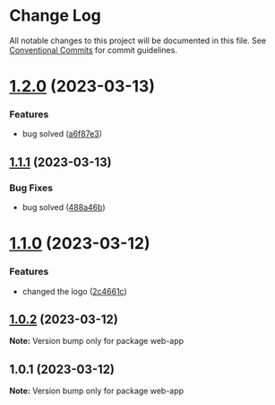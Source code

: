# Change Log

All notable changes to this project will be documented in this file.
See [Conventional Commits](https://conventionalcommits.org) for commit guidelines.

# [1.2.0](https://github.com/isurum-cv/lerna/compare/v1.1.1...v1.2.0) (2023-03-13)


### Features

* bug solved ([a6f87e3](https://github.com/isurum-cv/lerna/commit/a6f87e37af27d9e3982856a2cea01e72c429f64a))





## [1.1.1](https://github.com/isurum-cv/lerna/compare/v1.1.0...v1.1.1) (2023-03-13)


### Bug Fixes

* bug solved ([488a46b](https://github.com/isurum-cv/lerna/commit/488a46b2820fe9b1099dd13b933059130f3cacd1))





# [1.1.0](https://github.com/isurum-cv/lerna/compare/v1.0.2...v1.1.0) (2023-03-12)


### Features

* changed the logo ([2c4661c](https://github.com/isurum-cv/lerna/commit/2c4661ca90e80b257de2f17f3e1e03a0dd6cffb1))





## [1.0.2](https://github.com/isurum-cv/lerna/compare/v1.0.1...v1.0.2) (2023-03-12)

**Note:** Version bump only for package web-app





## 1.0.1 (2023-03-12)

**Note:** Version bump only for package web-app

